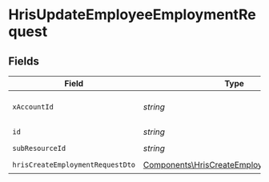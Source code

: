 # HrisUpdateEmployeeEmploymentRequest


## Fields

| Field                                                                                                  | Type                                                                                                   | Required                                                                                               | Description                                                                                            |
| ------------------------------------------------------------------------------------------------------ | ------------------------------------------------------------------------------------------------------ | ------------------------------------------------------------------------------------------------------ | ------------------------------------------------------------------------------------------------------ |
| `xAccountId`                                                                                           | *string*                                                                                               | :heavy_check_mark:                                                                                     | The account identifier                                                                                 |
| `id`                                                                                                   | *string*                                                                                               | :heavy_check_mark:                                                                                     | N/A                                                                                                    |
| `subResourceId`                                                                                        | *string*                                                                                               | :heavy_check_mark:                                                                                     | N/A                                                                                                    |
| `hrisCreateEmploymentRequestDto`                                                                       | [Components\HrisCreateEmploymentRequestDto](../../Models/Components/HrisCreateEmploymentRequestDto.md) | :heavy_check_mark:                                                                                     | N/A                                                                                                    |
